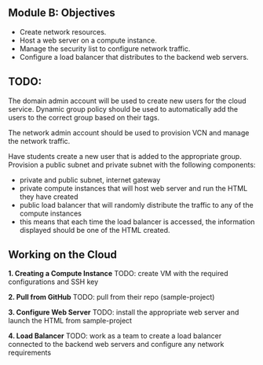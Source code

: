 ## Module B: Objectives

- Create network resources.
- Host a web server on a compute instance.
- Manage the security list to configure network traffic.
- Configure a load balancer that distributes to the backend web servers.

## TODO:
The domain admin account will be used to create new users for the cloud service. Dynamic group policy should be used to automatically add the users to the correct group based on their tags.

The network admin account should be used to provision VCN and manage the network traffic.

Have students create a new user that is added to the appropriate group. Provision a public subnet and private subnet with the following components: 
- private and public subnet, internet gateway
- private compute instances that will host web server and run the HTML they have created
- public load balancer that will randomly distribute the traffic to any of the compute instances
- this means that each time the load balancer is accessed, the information displayed should be one of the HTML created.

## Working on the Cloud
**1. Creating a Compute Instance**
TODO: create VM with the required configurations and SSH key

**2. Pull from GitHub**
TODO: pull from their repo (sample-project)

**3. Configure Web Server**
TODO: install the appropriate web server and launch the HTML from sample-project

**4. Load Balancer**
TODO: work as a team to create a load balancer connected to the backend web servers and configure any network requirements
